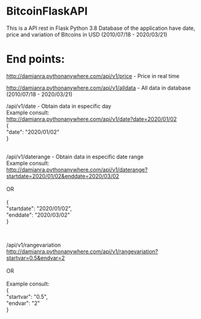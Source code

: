 # BitcoinFlaskAPI
This is a API rest in Flask Python 3.8
Database of the application have date, price and variation of Bitcoins in USD
(2010/07/18 - 2020/03/21)


# End points:
http://damianra.pythonanywhere.com/api/v1/price     -  Price in real time


http://damianra.pythonanywhere.com/api/v1/alldata   -  All data in database (2010/07/18 - 2020/03/21)


/api/v1/date      -  Obtain data in especific day</br>
Example consult:</br>
http://damianra.pythonanywhere.com/api/v1/date?date=2020/01/02</br>
{</br>
	"date": "2020/01/02"</br>
}</br>
</br>


/api/v1/daterange  - Obtain data in especific date range</br>
Example consult:</br>
http://damianra.pythonanywhere.com/api/v1/daterange?startdate=2020/01/02&enddate=2020/03/02</br></br>
OR</br></br>
{</br>
	"startdate": "2020/01/02",</br>
	"enddate": "2020/03/02"</br>
}</br>

</br>

/api/v1/rangevariation</br>
http://damianra.pythonanywhere.com/api/v1/rangevariation?startvar=0.5&endvar=2</br></br>
OR</br></br>
Example consult:</br>
{</br>
	"startvar": "0.5",</br>
	"endvar": "2"</br>
}</br>
